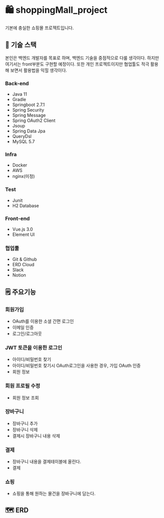 # 🛍️ shoppingMall_project
기본에 충실한 쇼핑몰 프로젝트입니다.




## 🧰 기술 스택
본인은 백엔드 개발자를 목표로 하며, 백엔드 기술을 중점적으로 다룰 생각이다. 하지만 여기서는 front부분도 구현할 예정이다. 또한 개인 프로젝트이지만 협업툴도 적극 활용해 보면서 활용법을 익힐 생각이다.

### Back-end
- Java 11
- Gradle
- Springboot 2.7.1
- Spring Security
- Spring Message
- Spring OAuth2 Client
- Jsoup
- Spring Data Jpa
- QueryDsl
- MySQL 5.7

### Infra
- Docker
- AWS
- nginx(미정)

### Test
- Junit
- H2 Database

### Front-end
- Vue.js 3.0
- Element UI

### 협업툴
- Git & Github
- ERD Cloud
- Slack
- Notion


 

## 🗒️ 주요기능
 

### 회원가입
- OAuth를 이용한 소셜 간편 로그인
- 이메일 인증
- 로그인/로그아웃

### JWT 토큰을 이용한 로그인
- 아이디/비밀번호 찾기
- 아이디/비밀번호 찾기시 OAuth로그인을 사용한 경우, 가입 OAuth 인증
- 회원 정보

### 회원 프로필 수정
- 회원 정보 조회

### 장바구니
- 장바구니 추가
- 장바구니 삭제 
- 결제시 장바구니 내용 삭제

### 결제
- 장바구니 내용을 결제테이블에 올린다.
- 결제

### 쇼핑
- 쇼핑을 통해 원하는 물건을 장바구니에 담는다.




## 🗺️ ERD



